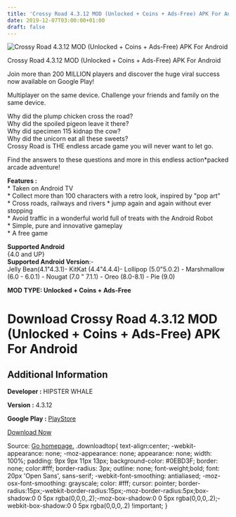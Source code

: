 ```yaml
---
title: 'Crossy Road 4.3.12 MOD (Unlocked + Coins + Ads-Free) APK For Android'
date: 2019-12-07T03:00:00+01:00
draft: false
---
```


![Crossy Road 4.3.12 MOD (Unlocked + Coins + Ads-Free) APK For Android](https://i0.wp.com/apkhome.net/wp-content/uploads/2019/11/Crossy-Road.png "Crossy Road 4.3.12 MOD (Unlocked + Coins + Ads-Free) APK For Android")

  

Crossy Road 4.3.12 MOD (Unlocked + Coins + Ads-Free) APK For Android

Join more than 200 MILLION players and discover the huge viral success now available on Google Play!

Multiplayer on the same device. Challenge your friends and family on the same device.

Why did the plump chicken cross the road?  
Why did the spoiled pigeon leave it there?  
Why did specimen 115 kidnap the cow?  
Why did the unicorn eat all these sweets?  
Crossy Road is THE endless arcade game you will never want to let go.

Find the answers to these questions and more in this endless action\*packed arcade adventure!

**Features :**  
\* Taken on Android TV  
\* Collect more than 100 characters with a retro look, inspired by "pop art"  
\* Cross roads, railways and rivers \* jump again and again without ever stopping  
\* Avoid traffic in a wonderful world full of treats with the Android Robot  
\* Simple, pure and innovative gameplay  
\* A free game

**Supported Android**  
{4.0 and UP}  
**Supported Android Version**:-  
Jelly Bean(4.1"4.3.1)- KitKat (4.4"4.4.4)- Lollipop (5.0"5.0.2) - Marshmallow (6.0 - 6.0.1) - Nougat (7.0 " 7.1.1) - Oreo (8.0-8.1) - Pie (9.0)

**MOD TYPE: Unlocked + Coins + Ads-Free**

Download Crossy Road 4.3.12 MOD (Unlocked + Coins + Ads-Free) APK For Android
=============================================================================

Additional Information
----------------------

**Developer :** HIPSTER WHALE

**Version :** 4.3.12

**Google Play :** [PlayStore](https://play.google.com/store/apps/details?id=com.yodo1.crossyroad)

  

[Download Now](https://store4app.co/post/crossy-road-4-3-12-mod-unlocked-coins-ads-free-apk-for-android_1575042769)

  
Source: [Go homepage.](https://store4app.co/post/crossy-road-4-3-12-mod-unlocked-coins-ads-free-apk-for-android_1575042769) .downloadtop{ text-align:center; -webkit-appearance: none; -moz-appearance: none; appearance: none; width: 100%; padding: 9px 9px 11px 13px; background-color: #0EBD3F; border: none; color:#fff; border-radius: 3px; outline: none; font-weight;bold; font: 20px 'Open Sans', sans-serif; -webkit-font-smoothing: antialiased; -moz-osx-font-smoothing: grayscale; color: #fff; cursor: pointer; border-radius:15px;-webkit-border-radius:15px;-moz-border-radius:5px;box-shadow:0 0 5px rgba(0,0,0,.2);-moz-box-shadow:0 0 5px rgba(0,0,0,.2);-webkit-box-shadow:0 0 5px rgba(0,0,0,.2) !important; }